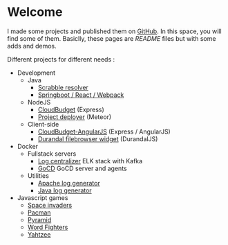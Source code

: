 # Welcome

I made some projects and published them on [GitHub](https://github.com/febbweiss/).
In this space, you will find some of them. Basiclly, these pages are _README_ files but with some adds and demos.

Different projects for different needs :

* Development
    - Java
	    + [Scrabble resolver](/development/scrabble_resolver)
		+ [Springboot / React / Webpack](/development/springboot_react_webpack)
	- NodeJS
	    + [CloudBudget](/development/cloudbudget) (Express)
	    + [Project deployer](/development/project_deployer) (Meteor)
	- Client-side
	    + [CloudBudget-AngularJS](/development/cloudbudget_angularjs) (Express / AngularJS)
	    + [Durandal filebrowser widget](/development/filebrowser_durandal_widget) (DurandalJS)
* Docker
    - Fullstack servers
	    + [Log centralizer](/docker/docker_log_centralizer) ELK stack with Kafka
		+ [GoCD](/docker/docker_gocd) GoCD server and agents
	- Utilities
	    + [Apache log generator](/docker/docker_apache_log_generator)
		+ [Java log generator](/docker/docker_java_log_generator)
* Javascript games
    -  [Space invaders](/games/Space_invaders_stories)
	-  [Pacman](/games/pacman)
	-  [Pyramid](/games/pyramid)
	-  [Word Fighters](/games/wordfighters)	
	-  [Yahtzee](/games/yahtzee)